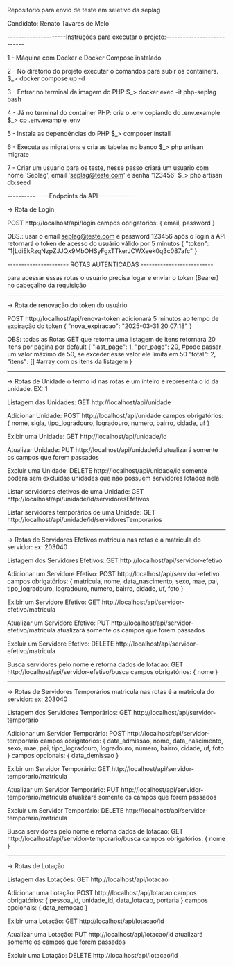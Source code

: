 Repositório para envio de teste em seletivo da seplag

Candidato: Renato Tavares de Melo

---------------------Instruções para executar o projeto:---------------------------

1 - Máquina com Docker e Docker Compose instalado

2 - No diretório do projeto executar o comandos para subir os containers.
$_> docker compose up -d

3 - Entrar no terminal da imagem do PHP
$_> docker exec -it php-seplag bash

4 - Já no terminal do container PHP: cria o .env copiando do .env.example
$_> cp .env.example .env

5 - Instala as dependências do PHP
$_> composer install

6 - Executa as migrations e cria as tabelas no banco
$_> php artisan migrate

7 - Criar um usuario para os teste, nesse passo criará um usuario com nome 'Seplag', email 'seplag@teste.com' e senha '123456'
$_> php artisan db:seed

---------------Endpoints da API-------------

-> Rota de Login

POST http://localhost/api/login
campos obrigatórios: { email, password }

OBS.: usar o email seplag@teste.com e password 123456
após o login a API retornará o token de acesso do usuário válido por 5 minutos
{
    "token": "1|LdiEkRzqNzpZJJQx9MbOHSyFgxTTkerJCWXeek0q3c087afc"
}

---------------------- ROTAS AUTENTICADAS --------------------------

para acessar essas rotas o usuário precisa logar e enviar o token (Bearer) no cabeçalho da requisição

------------
-> Rota de renovação do token do usuário

POST http://localhost/api/renova-token
adicionará 5 minutos ao tempo de expiração do token
{
    "nova_expiracao": "2025-03-31 20:07:18"
}

OBS: todas as Rotas GET que retorna uma listagem de itens retornará 20 itens por página por default
{
    "last_page": 1, 
    "per_page": 20, #pode passar um valor máximo de 50, se exceder esse valor ele limita em 50
    "total": 2,
    "itens": [] #array com os itens da listagem
}

------------
-> Rotas de Unidade
o termo id nas rotas é um inteiro e representa o id da unidade. EX: 1

Listagem das Unidades: GET http://localhost/api/unidade

Adicionar Unidade: POST http://localhost/api/unidade
campos obrigatórios: { nome, sigla, tipo_logradouro, logradouro, numero, bairro, cidade, uf }

Exibir uma Unidade: GET http://localhost/api/unidade/id

Atualizar Unidade: PUT http://localhost/api/unidade/id
atualizará somente os campos que forem passados

Excluir uma Unidade: DELETE http://localhost/api/unidade/id
somente poderá sem excluídas unidades que não possuem servidores lotados nela

Listar servidores efetivos de uma Unidade: GET http://localhost/api/unidade/id/servidoresEfetivos

Listar servidores temporários de uma Unidade: GET http://localhost/api/unidade/id/servidoresTemporarios


------------
-> Rotas de Servidores Efetivos
matricula nas rotas é a matricula do servidor: ex: 203040

Listagem dos Servidores Efetivos: GET http://localhost/api/servidor-efetivo

Adicionar um Servidore Efetivo: POST http://localhost/api/servidor-efetivo
campos obrigatórios: { matricula, nome, data_nascimento, sexo, mae, pai, tipo_logradouro, logradouro, numero, bairro, cidade, uf, foto }

Exibir um Servidore Efetivo: GET http://localhost/api/servidor-efetivo/matricula

Atualizar um Servidore Efetivo: PUT http://localhost/api/servidor-efetivo/matricula
atualizará somente os campos que forem passados

Excluir um Servidore Efetivo: DELETE http://localhost/api/servidor-efetivo/matricula

Busca servidores pelo nome e retorna dados de lotacao: GET http://localhost/api/servidor-efetivo/busca
campos obrigatórios: { nome }

------------
-> Rotas de Servidores Temporários
matricula nas rotas é a matricula do servidor: ex: 203040

Listagem dos Servidores Temporários: GET http://localhost/api/servidor-temporario

Adicionar um Servidor Temporário: POST http://localhost/api/servidor-temporario
campos obrigatórios: { data_admissao, nome, data_nascimento, sexo, mae, pai, tipo_logradouro, logradouro, numero, bairro, cidade, uf, foto }
campos opcionais: { data_demissao }

Exibir um Servidor Temporário: GET http://localhost/api/servidor-temporario/matricula

Atualizar um Servidor Temporário: PUT http://localhost/api/servidor-temporario/matricula
atualizará somente os campos que forem passados

Excluir um Servidor Temporário: DELETE http://localhost/api/servidor-temporario/matricula

Busca servidores pelo nome e retorna dados de lotacao: GET http://localhost/api/servidor-temporario/busca
campos obrigatórios: { nome }

------------
-> Rotas de Lotação

Listagem das Lotações: GET http://localhost/api/lotacao

Adicionar uma Lotação: POST http://localhost/api/lotacao
campos obrigatórios: { pessoa_id, unidade_id, data_lotacao, portaria }
campos opcionais: { data_remocao }

Exibir uma Lotação: GET http://localhost/api/lotacao/id

Atualizar uma Lotação: PUT http://localhost/api/lotacao/id
atualizará somente os campos que forem passados

Excluir uma Lotação: DELETE http://localhost/api/lotacao/id

